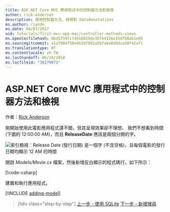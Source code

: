```yaml
---
title: ASP.NET Core MVC 應用程式中的控制器方法和檢視
author: rick-anderson
description: 使用控制器方法、檢視和 DataAnnotations
ms.author: riande
ms.date: 04/07/2017
uid: tutorials/first-mvc-app-mac/controller-methods-views
ms.openlocfilehash: 0bd57597c74918829de38764326e35df08ab1e05
ms.sourcegitcommit: a1afd04758e663d7062a5bfa8a0d4dca38f42afc
ms.translationtype: HT
ms.contentlocale: zh-TW
ms.lasthandoff: 06/20/2018
ms.locfileid: "36279073"
---
```

# <a name="controller-methods-and-views-in-an-aspnet-core-mvc-app"></a>ASP.NET Core MVC 應用程式中的控制器方法和檢視

作者：[Rick Anderson](https://twitter.com/RickAndMSFT)

剛開始使用此電影應用程式還不錯，但其呈現效果卻不理想。 我們不想看到時間 (下圖的 12:00:00 AM)，而且 **ReleaseDate** 應該是兩個分開的字。

![索引檢視：Release Date (發行日期) 是一個字 (不含空格)，且每個電影的發行日期均顯示 12 AM 的時間](../../tutorials/first-mvc-app/working-with-sql/_static/m55.png)

開啟 *Models/Movie.cs* 檔案，然後新增反白顯示的程式碼行，如下所示：

[!code-csharp[](../../tutorials/first-mvc-app/start-mvc/sample/MvcMovie/Models/MovieDate.cs?name=snippet_1&highlight=2,11-12)]

建置和執行應用程式。

<!-- include start
![MVC Movie application open browser showing movie data](../../tutorials/first-mvc-app/working-with-sql/_static/m55.png)

 -->

[!INCLUDE [adding-model](../../includes/mvc-intro/controller-methods-views.md)]

> [!div class="step-by-step"]
> [上一步 - 使用 SQLite](working-with-sql.md)
> [下一步 - 新增搜尋](search.md)
